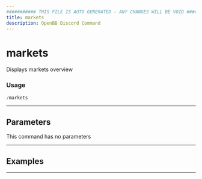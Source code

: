 ```yaml
---
########### THIS FILE IS AUTO GENERATED - ANY CHANGES WILL BE VOID ###########
title: markets
description: OpenBB Discord Command
---
```


# markets

Displays markets overview

### Usage

```python wordwrap
/markets
```

---

## Parameters

This command has no parameters



---

## Examples


---
